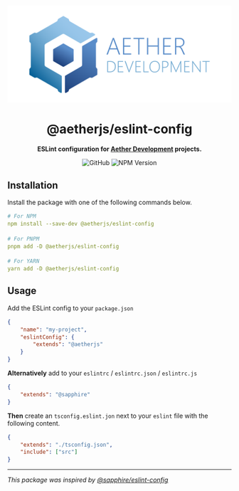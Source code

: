 <div align="center">
<img src="https://github.com/aether-development/.github/blob/69ea94cf3c71445296dff428ad3bf8eeffccc72d/resources/Aether%20Development%20Logo.png" width="546" alt="aether-framework" />

# @aetherjs/eslint-config

**ESLint configuration for <u>Aether Development</u> projects.**

![GitHub](https://img.shields.io/github/license/aether-development/utilities?color=5094c1&style=for-the-badge)
![NPM Version](https://img.shields.io/npm/v/@aetherjs/eslint-config?color=5a8dca&style=for-the-badge)

</div>

## Installation
Install the package with one of the following commands below.
```yaml
# For NPM
npm install --save-dev @aetherjs/eslint-config

# For PNPM
pnpm add -D @aetherjs/eslint-config

# For YARN
yarn add -D @aetherjs/eslint-config
```

## Usage
Add the ESLint config to your `package.json`
```json
{
	"name": "my-project",
	"eslintConfig": {
		"extends": "@aetherjs"
	}
}
```

**Alternatively** add to your `eslintrc` / `eslintrc.json` / `eslintrc.js`
```json
{
	"extends": "@sapphire"
}
```

**Then** create an `tsconfig.eslint.jon` next to your `eslint` file with the following content.
```json
{
	"extends": "./tsconfig.json",
	"include": ["src"]
}
```

---


_This package was inspired by [@sapphire/eslint-config](https://github.com/sapphiredev/utilities/tree/main/packages/eslint-config)_
